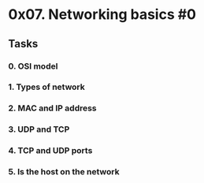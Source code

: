 # 0x07. Networking basics #0

## Tasks
### 0. OSI model

### 1. Types of network

### 2. MAC and IP address

### 3. UDP and TCP

### 4. TCP and UDP ports

### 5. Is the host on the network